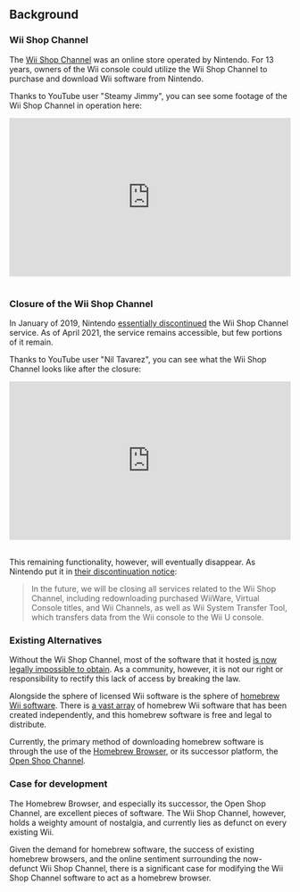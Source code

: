 <style>
.video-container {
    position: relative;
    padding-bottom: 56.25%; /* 16:9 */
    height: 0;
}
.video-container iframe {
    position: absolute;
    top: 0;
    left: 0;
    width: 100%;
    height: 100%;
}  
</style>

## Background

### Wii Shop Channel

The [Wii Shop Channel](https://en.wikipedia.org/wiki/Wii_Shop_Channel) was an online store operated by Nintendo. For 13 years, owners of the Wii console could utilize the Wii Shop Channel to purchase and download Wii software from Nintendo.

Thanks to YouTube user "Steamy Jimmy", you can see some footage of the Wii Shop Channel in operation here:

<div class="video-container">
<iframe width="560" height="315" src="https://www.youtube.com/embed/bsexVcO4xOo" title="YouTube video player" frameborder="0" allow="accelerometer; autoplay; clipboard-write; encrypted-media; gyroscope; picture-in-picture" allowfullscreen></iframe>
</div><br>

### Closure of the Wii Shop Channel

In January of 2019, Nintendo [essentially discontinued](https://en-americas-support.nintendo.com/app/answers/detail/a_id/27560/~/wii-shop-channel-discontinuation) the Wii Shop Channel service. As of April 2021, the service remains accessible, but few portions of it remain.

Thanks to YouTube user "Nil Tavarez", you can see what the Wii Shop Channel looks like after the closure:

<div class="video-container">
<iframe width="560" height="315" src="https://www.youtube.com/embed/JsPwpQqZhwU" title="YouTube video player" frameborder="0" allow="accelerometer; autoplay; clipboard-write; encrypted-media; gyroscope; picture-in-picture" allowfullscreen></iframe>
</div><br>

This remaining functionality, however, will eventually disappear. As Nintendo put it in [their discontinuation notice](https://en-americas-support.nintendo.com/app/answers/detail/a_id/27560/~/wii-shop-channel-discontinuation#s1q1):

>In the future, we will be closing all services related to the Wii Shop Channel, including redownloading purchased WiiWare, Virtual Console titles, and Wii Channels, as well as Wii System Transfer Tool, which transfers data from the Wii console to the Wii U console.

### Existing Alternatives

Without the Wii Shop Channel, most of the software that it hosted [is now legally impossible to obtain](https://www.vice.com/en/article/wjm5kw/nintendo-makes-it-clear-that-piracy-is-the-only-way-to-preserve-video-game-history). As a community, however, it is not our right or responsibility to rectify this lack of access by breaking the law.

Alongside the sphere of licensed Wii software is the sphere of [homebrew Wii software](https://wiibrew.org/wiki/WiiBrew:FAQ). There is [a vast array](https://wiibrew.org/wiki/List_of_homebrew_applications) of homebrew Wii software that has been created independently, and this homebrew software is free and legal to distribute.

Currently, the primary method of downloading homebrew software is through the use of the [Homebrew Browser](https://wiibrew.org/wiki/Homebrew_Browser), or its successor platform, the [Open Shop Channel](https://oscwii.org/).

### Case for development

The Homebrew Browser, and especially its successor, the Open Shop Channel, are excellent pieces of software. The Wii Shop Channel, however, holds a weighty amount of nostalgia, and currently lies as defunct on every existing Wii.

Given the demand for homebrew software, the success of existing homebrew browsers, and the online sentiment surrounding the now-defunct Wii Shop Channel, there is a significant case for modifying the Wii Shop Channel software to act as a homebrew browser.
